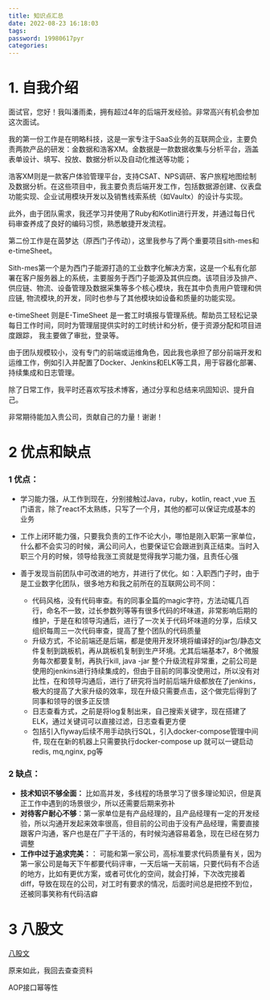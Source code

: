 ```yaml
---
title: 知识点汇总
date: 2022-08-23 16:18:03
tags:
password: 19980617pyr
categories: 
---
```


# 1. 自我介绍

面试官，您好！我叫潘雨柔，拥有超过4年的后端开发经验。非常高兴有机会参加这次面试。

我的第一份工作是在明略科技，这是一家专注于SaaS业务的互联网企业，主要负责两款产品的研发：金数据和浩客XM。金数据是一款数据收集与分析平台，涵盖表单设计、填写、投放、数据分析以及自动化推送等功能；

浩客XM则是一款客户体验管理平台，支持CSAT、NPS调研、客户旅程地图绘制及数据分析。在这些项目中，我主要负责后端开发工作，包括数据源创建、仪表盘功能实现、企业试用模块开发以及销售线索系统（如Vaultx）的设计与实现。

此外，由于团队需求，我还学习并使用了Ruby和Kotlin进行开发，并通过每日代码审查养成了良好的编码习惯，熟悉敏捷开发流程。



第二份工作是在茵梦达（原西门子传动），这里我参与了两个重要项目sith-mes和e-timeSheet。

Sith-mes第一个是为西门子能源打造的工业数字化解决方案，这是一个私有化部署在客户服务器上的系统，主要服务于西门子能源及其供应商。该项目涉及排产、供应链、物流、设备管理及数据采集等多个核心模块，我在其中负责用户管理和供应链, 物流模块,的开发，同时也参与了其他模块如设备和质量的功能实现。

e-timeSheet 则是E-TimeSheet 是一套工时填报与管理系统。帮助员工轻松记录每日工作时间，同时为管理层提供实时的工时统计和分析，便于资源分配和项目进度跟踪， 我主要做了审批，登录等。

由于团队规模较小，没有专门的前端或运维角色，因此我也承担了部分前端开发和运维工作，例如引入并配置了Docker、Jenkins和ELK等工具，用于容器化部署、持续集成和日志管理。



除了日常工作，我平时还喜欢写技术博客，通过分享和总结来巩固知识、提升自己。

非常期待能加入贵公司，贡献自己的力量！谢谢！



# 2 优点和缺点

### 1 优点：

- 学习能力强，从工作到现在，分别接触过Java，ruby，kotlin, react ,vue 五门语言，除了react不太熟练，只写了一个月，其他的都可以保证完成基本的业务

- 工作上闭环能力强，只要我负责的工作不论大小，哪怕是刚入职第一家单位，什么都不会实习的时候，满公司问人，也要保证它会跟进到真正结束。当时入职三个月的时候，领导给我涨工资就是觉得我学习能力强，且责任心强
- 善于发现当前团队中可改进的地方，并进行了优化。如：入职西门子时，由于是工业数字化团队，很多地方和我之前所在的互联网公司不同：
  - 代码风格，没有代码审查。有的同事全篇的magic字符，方法动辄几百行，命名不一致，过⻓参数列等等有很多代码的坏味道，非常影响后期的维护，于是在和领导沟通后，进行了一次关于代码坏味道的分享，后续又组织每周三一次代码审查，提高了整个团队的代码质量
  - 升级方式，不论前端还是后端，都是使用开发环境将编译好的jar包/静态文件复制到跳板机，再从跳板机复制到生产环境。尤其后端基本7，8个微服务每次都要复制，再执行kill, java -jar 整个升级流程非常重，之前公司是使用的jenkins进行持续集成的，但由于目前的同事没使用过，所以没有对比性，在和领导沟通后，进行了研究将当时前后端升级都放在了jenkins，极大的提高了大家升级的效率，现在升级只需要点击，这个做完后得到了同事和领导的很多正反馈
  - 日志查看方式，之前是将log复制出来，自己搜索关键字，现在搭建了ELK，通过关键词可以直接过滤，日志查看更方便
  - 包括引入flyway后续不用手动执行SQL，引入docker-compose管理中间件, 现在在新的机器上只需要执行docker-compose up 就可以一键启动redis, mq,nginx, pg等

### 2 缺点：

- **技术知识不够全面：** 比如高并发，多线程的场景学习了很多理论知识，但是真正工作中遇到的场景很少，所以还需要后期来弥补
- **对待客户耐心不够**：第一家单位是有产品经理的，且产品经理有一定的开发经验，所以沟通开发起来效率很高，但目前的公司由于没有产品经理，需要直接跟客户沟通，客户也是在厂子干活的，有时候沟通容易着急，现在已经在努力调整
- **工作中过于追求完美：**： 可能和第一家公司，高标准要求代码质量有关，因为第一家公司是每天下午都要代码评审，一天后端一天前端，只要代码有不合适的地方，比如有更优方案，或者可优化的空间，就会打掉，下次改完接着diff，导致在现在的公司，对工时有要求的情况，后面时间总是把控不到位，还被同事笑称有代码洁癖

# 3 八股文

[ 八股文]( https://pyr9.github.io/%E5%85%AB%E8%82%A1%E6%96%87/)



原来如此，我回去查查资料

AOP接口幂等性
